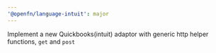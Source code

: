 ```yaml
---
'@openfn/language-intuit': major
---
```


Implement a new Quickbooks(intuit) adaptor with generic http helper functions,
`get` and `post`
